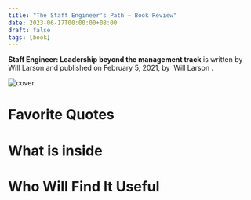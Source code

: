 ```yaml
---
title: "The Staff Engineer's Path — Book Review"
date: 2023-06-17T00:00:00+08:00  
draft: false  
tags: [book]
---
```


**Staff Engineer: Leadership beyond the management track** is written by Will Larson and published on       February 5, 2021, by  ‎ Will Larson .

![cover](/images/16-book-review-the-staff-engineer-leadership-beyond-the-management-track/cover.jpg#center)


# Favorite Quotes

# What is inside

# Who Will Find It Useful
